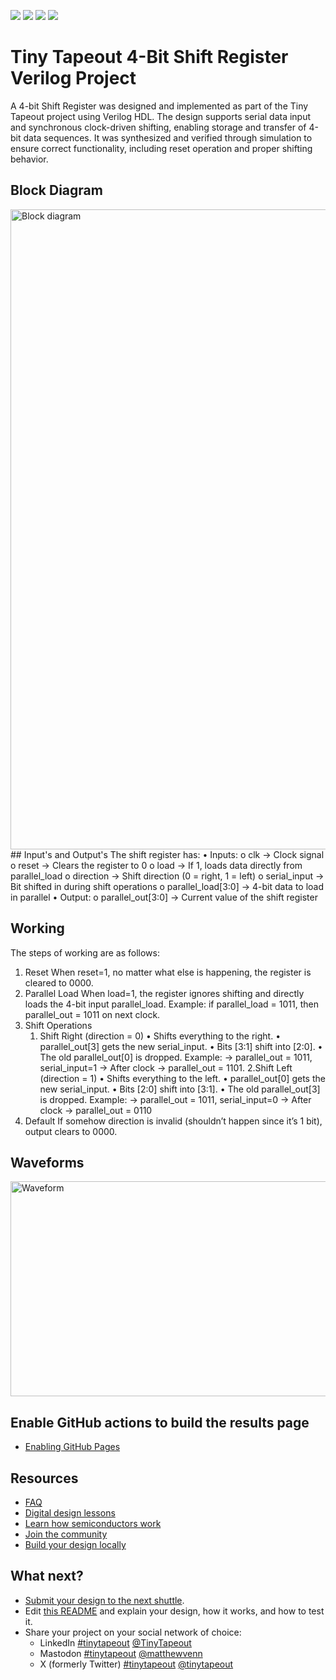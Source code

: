 ![](../../workflows/gds/badge.svg) ![](../../workflows/docs/badge.svg) ![](../../workflows/test/badge.svg) ![](../../workflows/fpga/badge.svg)

# Tiny Tapeout 4-Bit Shift Register Verilog Project

A 4-bit Shift Register was designed and implemented as part of the Tiny Tapeout project using Verilog HDL. The design supports serial data input and synchronous clock-driven shifting, enabling storage and transfer of 4-bit data sequences. It was synthesized and verified through simulation to ensure correct functionality, including reset operation and proper shifting behavior.
## Block Diagram
<img width="1536" height="1024" alt="Block diagram" src="https://github.com/user-attachments/assets/e8a98752-10a3-415d-bce5-242682052ae5" />
## Input's and Output's
The shift register has:
•	Inputs:
  o	clk → Clock signal
  o	reset → Clears the register to 0
  o	load → If 1, loads data directly from parallel_load
  o	direction → Shift direction (0 = right, 1 = left)
  o	serial_input → Bit shifted in during shift operations
  o	parallel_load[3:0] → 4-bit data to load in parallel
•	Output:
  o	parallel_out[3:0] → Current value of the shift register

## Working
The steps of working are as follows:
1. Reset
   When reset=1, no matter what else is happening, the register is cleared to 0000.
2. Parallel Load
   When load=1, the register ignores shifting and directly loads the 4-bit input parallel_load.
   Example: if parallel_load = 1011, then parallel_out = 1011 on next clock.
3. Shift Operations
   1. Shift Right (direction = 0)
      •	Shifts everything to the right.
      •	parallel_out[3] gets the new serial_input.
      •	Bits [3:1] shift into [2:0].
      •	The old parallel_out[0] is dropped.
      Example:
        -> parallel_out = 1011, serial_input=1
        -> After clock → parallel_out = 1101.
   2.Shift Left (direction = 1)
      •	Shifts everything to the left.
      •	parallel_out[0] gets the new serial_input.
      •	Bits [2:0] shift into [3:1].
      •	The old parallel_out[3] is dropped.
      Example:
        -> parallel_out = 1011, serial_input=0
        -> After clock → parallel_out = 0110  
4. Default
   If somehow direction is invalid (shouldn’t happen since it’s 1 bit), output clears to 0000.
## Waveforms
<img width="1919" height="344" alt="Waveform" src="https://github.com/user-attachments/assets/68eb8180-6bab-4bac-bd78-df2dbf10a6c1" />

## Enable GitHub actions to build the results page

- [Enabling GitHub Pages](https://tinytapeout.com/faq/#my-github-action-is-failing-on-the-pages-part)

## Resources

- [FAQ](https://tinytapeout.com/faq/)
- [Digital design lessons](https://tinytapeout.com/digital_design/)
- [Learn how semiconductors work](https://tinytapeout.com/siliwiz/)
- [Join the community](https://tinytapeout.com/discord)
- [Build your design locally](https://www.tinytapeout.com/guides/local-hardening/)

## What next?

- [Submit your design to the next shuttle](https://app.tinytapeout.com/).
- Edit [this README](README.md) and explain your design, how it works, and how to test it.
- Share your project on your social network of choice:
  - LinkedIn [#tinytapeout](https://www.linkedin.com/search/results/content/?keywords=%23tinytapeout) [@TinyTapeout](https://www.linkedin.com/company/100708654/)
  - Mastodon [#tinytapeout](https://chaos.social/tags/tinytapeout) [@matthewvenn](https://chaos.social/@matthewvenn)
  - X (formerly Twitter) [#tinytapeout](https://twitter.com/hashtag/tinytapeout) [@tinytapeout](https://twitter.com/tinytapeout)
